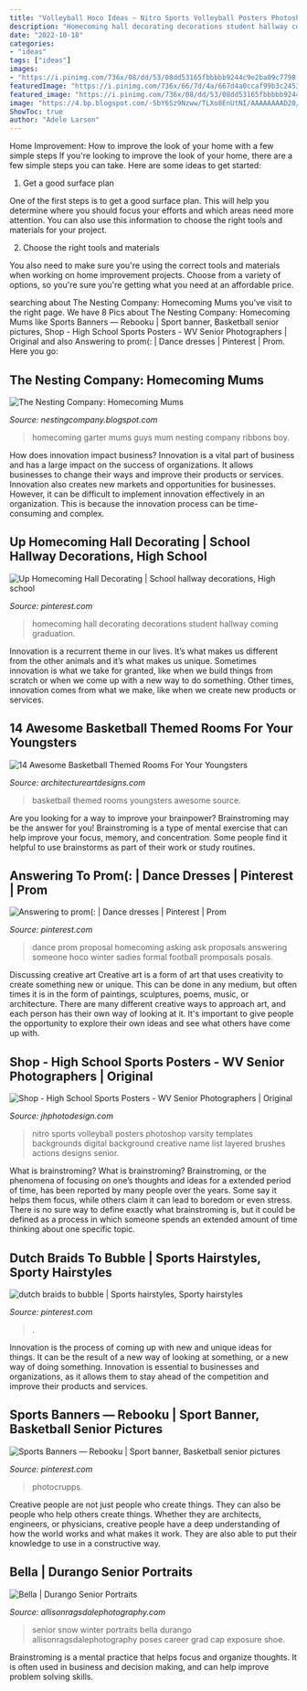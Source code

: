 ```yaml
---
title: "Volleyball Hoco Ideas ~ Nitro Sports Volleyball Posters Photoshop Varsity Templates Backgrounds Digital Background Creative Name List Layered Brushes Actions Designs Senior"
description: "Homecoming hall decorating decorations student hallway coming graduation"
date: "2022-10-18"
categories:
- "ideas"
tags: ["ideas"]
images:
- "https://i.pinimg.com/736x/08/dd/53/08dd53165fbbbbb9244c9e2ba09c7798.jpg"
featuredImage: "https://i.pinimg.com/736x/66/7d/4a/667d4a0ccaf99b3c2453fb84d211865d.jpg"
featured_image: "https://i.pinimg.com/736x/08/dd/53/08dd53165fbbbbb9244c9e2ba09c7798.jpg"
image: "https://4.bp.blogspot.com/-SbY6Sz9Nzww/TLXo8EnUtNI/AAAAAAAAD20/GoocNiPF9Gc/s640/Garter+for+boy+mum.jpg"
ShowToc: true
author: "Adele Larson"
---
```



Home Improvement: How to improve the look of your home with a few simple steps
If you're looking to improve the look of your home, there are a few simple steps you can take. Here are some ideas to get started:
1. Get a good surface plan

One of the first steps is to get a good surface plan. This will help you determine where you should focus your efforts and which areas need more attention. You can also use this information to choose the right tools and materials for your project.

2. Choose the right tools and materials

You also need to make sure you're using the correct tools and materials when working on home improvement projects. Choose from a variety of options, so you're sure you're getting what you need at an affordable price.


	

		
searching about The Nesting Company: Homecoming Mums you've visit to the right page. We have 8 Pics about The Nesting Company: Homecoming Mums like Sports Banners — Rebooku | Sport banner, Basketball senior pictures, Shop - High School Sports Posters - WV Senior Photographers | Original and also Answering to prom(: | Dance dresses | Pinterest | Prom. Here you go:
		
    
## The Nesting Company: Homecoming Mums

<img loading=lazy src="https://4.bp.blogspot.com/-SbY6Sz9Nzww/TLXo8EnUtNI/AAAAAAAAD20/GoocNiPF9Gc/s640/Garter+for+boy+mum.jpg" onerror="this.onerror=null;this.src='https://tse1.mm.bing.net/th?id=OIP.xyDGYW1toAzovHeUuKHXhAHaFj&amp;pid=15.1';" alt="The Nesting Company: Homecoming Mums">

_Source: nestingcompany.blogspot.com_

>homecoming garter mums guys mum nesting company ribbons boy. 

	

How does innovation impact business?
Innovation is a vital part of business and has a large impact on the success of organizations. It allows businesses to change their ways and improve their products or services. Innovation also creates new markets and opportunities for businesses. However, it can be difficult to implement innovation effectively in an organization. This is because the innovation process can be time-consuming and complex.

    
## Up Homecoming Hall Decorating | School Hallway Decorations, High School

<img loading=lazy src="https://i.pinimg.com/736x/66/7d/4a/667d4a0ccaf99b3c2453fb84d211865d.jpg" onerror="this.onerror=null;this.src='https://tse1.mm.bing.net/th?id=OIP.ZjggnV40MQXggGmKyiB49QHaJ3&amp;pid=15.1';" alt="Up Homecoming Hall Decorating | School hallway decorations, High school">

_Source: pinterest.com_

>homecoming hall decorating decorations student hallway coming graduation. 

	

Innovation is a recurrent theme in our lives. It’s what makes us different from the other animals and it’s what makes us unique. Sometimes innovation is what we take for granted, like when we build things from scratch or when we come up with a new way to do something. Other times, innovation comes from what we make, like when we create new products or services.

    
## 14 Awesome Basketball Themed Rooms For Your Youngsters

<img loading=lazy src="http://www.architectureartdesigns.com/wp-content/uploads/2016/02/1-64-630x504.jpg" onerror="this.onerror=null;this.src='https://tse3.mm.bing.net/th?id=OIP.qfvz9YYFDcspU1OIlgoH1wHaF7&amp;pid=15.1';" alt="14 Awesome Basketball Themed Rooms For Your Youngsters">

_Source: architectureartdesigns.com_

>basketball themed rooms youngsters awesome source. 

	

Are you looking for a way to improve your brainpower? Brainstroming may be the answer for you! Brainstroming is a type of mental exercise that can help improve your focus, memory, and concentration. Some people find it helpful to use brainstorms as part of their work or study routines.

    
## Answering To Prom(: | Dance Dresses | Pinterest | Prom

<img loading=lazy src="https://s-media-cache-ak0.pinimg.com/736x/5c/51/69/5c516902762f126c0bc5c216c5922235.jpg" onerror="this.onerror=null;this.src='https://tse2.mm.bing.net/th?id=OIP.RBjhkqE1S8giQ3elnGPKsAHaJ3&amp;pid=15.1';" alt="Answering to prom(: | Dance dresses | Pinterest | Prom">

_Source: pinterest.com_

>dance prom proposal homecoming asking ask proposals answering someone hoco winter sadies formal football promposals posals. 

	

Discussing creative art
Creative art is a form of art that uses creativity to create something new or unique. This can be done in any medium, but often times it is in the form of paintings, sculptures, poems, music, or architecture. There are many different creative ways to approach art, and each person has their own way of looking at it. It's important to give people the opportunity to explore their own ideas and see what others have come up with.

    
## Shop - High School Sports Posters - WV Senior Photographers | Original

<img loading=lazy src="http://jhphotodesign.com/wordpress/wp-content/uploads/2017/08/Nitro-Varsity-Volleyball-16-17-Preview-1024x677.jpg" onerror="this.onerror=null;this.src='https://tse3.mm.bing.net/th?id=OIP.3BzyUau-ork_-QBLBUpOZQHaE5&amp;pid=15.1';" alt="Shop - High School Sports Posters - WV Senior Photographers | Original">

_Source: jhphotodesign.com_

>nitro sports volleyball posters photoshop varsity templates backgrounds digital background creative name list layered brushes actions designs senior. 

	

What is brainstroming?
What is brainstroming? Brainstroming, or the phenomena of focusing on one’s thoughts and ideas for a extended period of time, has been reported by many people over the years. Some say it helps them focus, while others claim it can lead to boredom or even stress. There is no sure way to define exactly what brainstroming is, but it could be defined as a process in which someone spends an extended amount of time thinking about one specific topic.

    
## Dutch Braids To Bubble | Sports Hairstyles, Sporty Hairstyles

<img loading=lazy src="https://i.pinimg.com/736x/08/dd/53/08dd53165fbbbbb9244c9e2ba09c7798.jpg" onerror="this.onerror=null;this.src='https://tse4.mm.bing.net/th?id=OIP.OqcfSbEtNHXGxSFgz-gDAQHaJ3&amp;pid=15.1';" alt="dutch braids to bubble | Sports hairstyles, Sporty hairstyles">

_Source: pinterest.com_

>. 

	

Innovation is the process of coming up with new and unique ideas for things. It can be the result of a new way of looking at something, or a new way of doing something. Innovation is essential to businesses and organizations, as it allows them to stay ahead of the competition and improve their products and services.

    
## Sports Banners — Rebooku | Sport Banner, Basketball Senior Pictures

<img loading=lazy src="https://i.pinimg.com/736x/f4/04/8b/f4048bfb0eeab8319761962501f3f73b.jpg" onerror="this.onerror=null;this.src='https://tse4.mm.bing.net/th?id=OIP.zET5ccMxvQUQq_d5-c_jtAHaO0&amp;pid=15.1';" alt="Sports Banners — Rebooku | Sport banner, Basketball senior pictures">

_Source: pinterest.com_

>photocrupps. 

	

Creative people are not just people who create things. They can also be people who help others create things. Whether they are architects, engineers, or physicians, creative people have a deep understanding of how the world works and what makes it work. They are also able to put their knowledge to use in a constructive way.

    
## Bella | Durango Senior Portraits

<img loading=lazy src="https://allisonragsdalephotography.com/wp-content/uploads/2013/04/allisonragsdalephotography-7134-681x1024.jpg" onerror="this.onerror=null;this.src='https://tse2.mm.bing.net/th?id=OIP.hDAHSph6dHSrX86xzig0EAHaLI&amp;pid=15.1';" alt="Bella | Durango Senior Portraits">

_Source: allisonragsdalephotography.com_

>senior snow winter portraits bella durango allisonragsdalephotography poses career grad cap exposure shoe. 

	

Brainstroming is a mental practice that helps focus and organize thoughts. It is often used in business and decision making, and can help improve problem solving skills.

